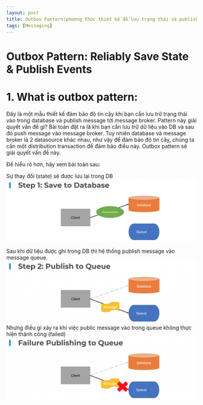 ```yaml
---
layout: post
title: Outbox Pattern(phương thức thiết kế để lưu trạng thái và publish event đáng tin cậy)
tags: [Messaging]
---
```


# Outbox Pattern: Reliably Save State & Publish Events

# 1. What is outbox pattern: 
Đây là một mẫu thiết kế đảm bảo độ tin cậy khi bạn cần lưu trữ trạng thái vào trong database và publish message tới message broker. 
Pattern này giải quyết vấn đề gì? Bài toán đặt ra là khi bạn cần lưu trữ dữ liệu vào DB và sau đó push message vào message broker. Tuy nhiên database 
và message broker là 2 datasource khác nhau, như vậy để đảm bảo độ tin câỵ, chúng ta cần một distribution transaction để đảm bảo điều này. Outbox pattern sẽ giải quyết vấn đề này.

Để hiểu rõ hơn, hãy xem bài toán sau: 

Sự thay đổi (state) sẽ được lưu lại trong DB
![outbox01](/img/outbox_01.png "outbox1")

Sau khi dữ liệu được ghi trong DB thì hệ thống publish message vào message queue.
![outbox02](/img/outbox_02.png "outbox2")
Nhưng điều gì xảy ra khi việc public message vào trong queue không thực hiện thành công (failed)
![outbox03](/img/outbox_03.png "outbox2")
